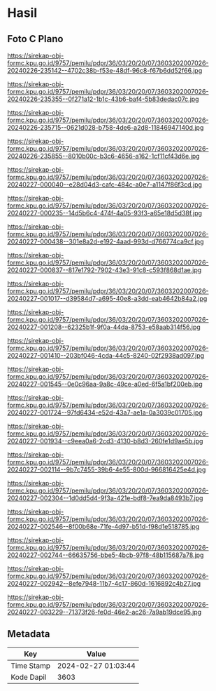 # Hasil

## Foto C Plano

https://sirekap-obj-formc.kpu.go.id/9757/pemilu/pdpr/36/03/20/20/07/3603202007026-20240226-235142--4702c38b-f53e-48df-96c8-f67b6dd52f66.jpg

https://sirekap-obj-formc.kpu.go.id/9757/pemilu/pdpr/36/03/20/20/07/3603202007026-20240226-235355--0f271a12-1b1c-43b6-baf4-5b83dedac07c.jpg

https://sirekap-obj-formc.kpu.go.id/9757/pemilu/pdpr/36/03/20/20/07/3603202007026-20240226-235715--0621d028-b758-4de6-a2d8-11846947140d.jpg

https://sirekap-obj-formc.kpu.go.id/9757/pemilu/pdpr/36/03/20/20/07/3603202007026-20240226-235855--8010b00c-b3c6-4656-a162-1cf11cf43d6e.jpg

https://sirekap-obj-formc.kpu.go.id/9757/pemilu/pdpr/36/03/20/20/07/3603202007026-20240227-000040--e28d04d3-cafc-484c-a0e7-a1147f86f3cd.jpg

https://sirekap-obj-formc.kpu.go.id/9757/pemilu/pdpr/36/03/20/20/07/3603202007026-20240227-000235--14d5b6c4-474f-4a05-93f3-a65e18d5d38f.jpg

https://sirekap-obj-formc.kpu.go.id/9757/pemilu/pdpr/36/03/20/20/07/3603202007026-20240227-000438--301e8a2d-e192-4aad-993d-d766774ca9cf.jpg

https://sirekap-obj-formc.kpu.go.id/9757/pemilu/pdpr/36/03/20/20/07/3603202007026-20240227-000837--817e1792-7902-43e3-91c8-c593f868d1ae.jpg

https://sirekap-obj-formc.kpu.go.id/9757/pemilu/pdpr/36/03/20/20/07/3603202007026-20240227-001017--d39584d7-a695-40e8-a3dd-eab4642b84a2.jpg

https://sirekap-obj-formc.kpu.go.id/9757/pemilu/pdpr/36/03/20/20/07/3603202007026-20240227-001208--62325b1f-9f0a-44da-8753-e58aab314f56.jpg

https://sirekap-obj-formc.kpu.go.id/9757/pemilu/pdpr/36/03/20/20/07/3603202007026-20240227-001410--203bf046-4cda-44c5-8240-02f2938ad097.jpg

https://sirekap-obj-formc.kpu.go.id/9757/pemilu/pdpr/36/03/20/20/07/3603202007026-20240227-001545--0e0c96aa-9a8c-49ce-a0ed-6f5a1bf200eb.jpg

https://sirekap-obj-formc.kpu.go.id/9757/pemilu/pdpr/36/03/20/20/07/3603202007026-20240227-001724--97fd6434-e52d-43a7-ae1a-0a3039c01705.jpg

https://sirekap-obj-formc.kpu.go.id/9757/pemilu/pdpr/36/03/20/20/07/3603202007026-20240227-001934--c9eea0a6-2cd3-4130-b8d3-260fe1d9ae5b.jpg

https://sirekap-obj-formc.kpu.go.id/9757/pemilu/pdpr/36/03/20/20/07/3603202007026-20240227-002114--9b7c7455-39b6-4e55-800d-966816425e4d.jpg

https://sirekap-obj-formc.kpu.go.id/9757/pemilu/pdpr/36/03/20/20/07/3603202007026-20240227-002304--1d0dd5d4-9f3a-421e-bdf8-7ea9da8493b7.jpg

https://sirekap-obj-formc.kpu.go.id/9757/pemilu/pdpr/36/03/20/20/07/3603202007026-20240227-002546--8f00b68e-71fe-4d97-b51d-f98d1e518785.jpg

https://sirekap-obj-formc.kpu.go.id/9757/pemilu/pdpr/36/03/20/20/07/3603202007026-20240227-002744--66635756-bbe5-4bcb-97f8-48b115687a78.jpg

https://sirekap-obj-formc.kpu.go.id/9757/pemilu/pdpr/36/03/20/20/07/3603202007026-20240227-002942--8efe7948-11b7-4c17-860d-1616892c4b27.jpg

https://sirekap-obj-formc.kpu.go.id/9757/pemilu/pdpr/36/03/20/20/07/3603202007026-20240227-003229--71373f26-fe0d-46e2-ac26-7a9ab19dce95.jpg


## Metadata

| Key        | Value               |
| ---------- | ------------------- |
| Time Stamp | 2024-02-27 01:03:44 |
| Kode Dapil | 3603                |



